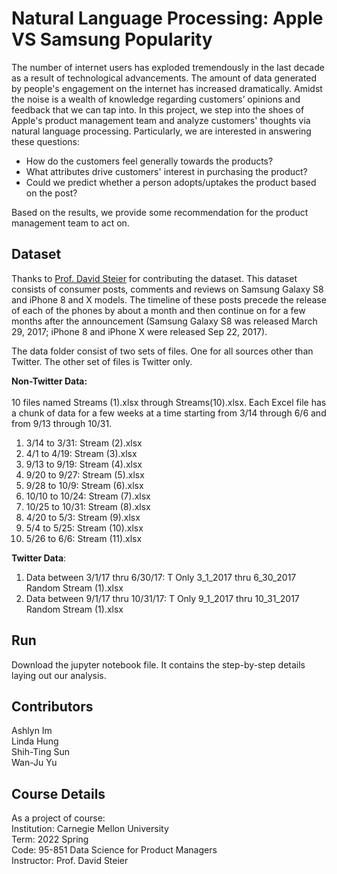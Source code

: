 # Natural Language Processing: Apple VS Samsung Popularity

The number of internet users has exploded tremendously in the last decade as a result of technological advancements. The amount of data generated by people's engagement on the internet has increased dramatically. Amidst the noise is a wealth of knowledge regarding customers’ opinions and feedback that we can tap into. In this project, we step into the shoes of Apple's product management team and analyze customers' thoughts via natural language processing. Particularly, we are interested in answering these questions:

- How do the customers feel generally towards the products?
- What attributes drive customers' interest in purchasing the product?
- Could we predict whether a person adopts/uptakes the product based on the post?

Based on the results, we provide some recommendation for the product management team to act on.

## Dataset
Thanks to [Prof. David Steier](https://www.heinz.cmu.edu/faculty-research/profiles/steier-david) for contributing the dataset. This dataset consists of consumer posts, comments and reviews on Samsung Galaxy S8 and iPhone 8 and X models. The timeline of these posts precede the release of each of the phones by about a month and then continue on for a few months after the announcement (Samsung Galaxy S8 was released March 29, 2017; iPhone 8 and iPhone X were released Sep 22, 2017).

The data folder consist of two sets of files. One for all sources other than Twitter. The other set of files is Twitter only.

**Non-Twitter Data:**\
<br>
10 files named Streams (1).xlsx through Streams(10).xlsx. Each Excel file has a chunk of data for a few weeks at a time starting from 3/14 through 6/6 and from 9/13 through 10/31.
1. 3/14 to 3/31: Stream (2).xlsx
2. 4/1 to 4/19: Stream (3).xlsx
3. 9/13 to 9/19: Stream (4).xlsx
4. 9/20 to 9/27: Stream (5).xlsx
5. 9/28 to 10/9: Stream (6).xlsx
6. 10/10 to 10/24: Stream (7).xlsx
7. 10/25 to 10/31: Stream (8).xlsx
8. 4/20 to 5/3: Stream (9).xlsx
9. 5/4 to 5/25: Stream (10).xlsx
10. 5/26 to 6/6: Stream (11).xlsx

**Twitter Data**:
1. Data between 3/1/17 thru 6/30/17: T Only 3_1_2017 thru 6_30_2017 Random Stream (1).xlsx
2. Data between 9/1/17 thru 10/31/17: T Only 9_1_2017 thru 10_31_2017 Random Stream (1).xlsx

## Run

Download the jupyter notebook file. It contains the step-by-step details laying out our analysis.

## Contributors
Ashlyn Im\
Linda Hung\
Shih-Ting Sun\
Wan-Ju Yu

## Course Details
As a project of course:\
Institution: Carnegie Mellon University\
Term: 2022 Spring\
Code: 95-851 Data Science for Product Managers\
Instructor: Prof. David Steier
